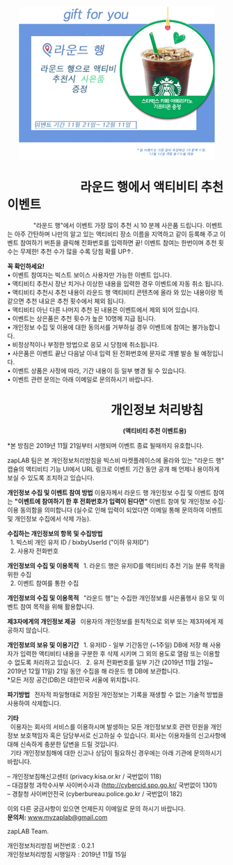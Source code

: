<p align="center">
  <img src="https://github.com/muzaffar622/Round-/blob/master/event.jpeg?raw=true" width="450" height="350"/>
</p>

# &ensp;&ensp;&ensp;&ensp;&ensp;&ensp;&ensp;&ensp;&ensp;&ensp;&ensp;&ensp;라운드 행에서 액티비티 추천 이벤트
&ensp;&ensp;&ensp;&ensp;&ensp;&ensp;&ensp;&ensp; "라운드 행"에서 이벤트 가장 많이 추천 시 10 분께 사은품 드립니다. 이벤트는 아주 간탄하며 나만의 알고 있는 액티비티 장소 이름을 지역하고 같이 등록해 주고 이벤트 참여하기 버튼을 클릭해 전화번호를 입력하면 끝! 이벤트 참여는 한번이며 추천 횟수는 무제한! 추천 수가 많을 수록 당첨 확률 UP↑.

**꼭 확인하세요!**<br/>
• 이벤트 참여자는 빅스트 보이스 사용자만 가능한 이벤트 입니다.<br/>
• 액티비티 추천시 장난 치거나 이상한 내용을 입력한 경우 이벤트에 자동 취소 됩니다.<br/>
• 액티비티 추천시 추천 내용이 라운드 행 액티비티 콘텐츠에 올라 와 있는 내용이랑 똑같으면 추천 내요은 추천 횟수에서 체외 됩니다.<br/>
• 액티비티 아닌 다른 나머지 추천 된 내용은 이벤트에서 제외 되어 있습니다. <br/>
• 이벤트는 상은품은 추천 횟수가 높은 10명께 지급 됩니다. <br/>
• 개인정보 수집 및 이용에 대한 동의서를 거부하실 경우 이벤트에 참여는 불가능합니다.<br/>
• 비정상적이나 부정한 방법으로 응모 시 당첨에 취소됩니다.<br/>
• 사은품은  이벤트 끝난 다음날 이내 입력 된 전화번호에 문자로 개별 발송 될 예정입니다.<br/>
• 이벤트 상품은 사정에 따라, 기간 내용이 등 일부 병경 될 수 있습니다.<br/>
• 이벤트 관련 문의는 아래 이메일로 문의하시기 바랍니다.<br/>


# &ensp;&ensp;&ensp;&ensp;&ensp;&ensp;&ensp;&ensp;&ensp;&ensp;&ensp;&ensp;&ensp;&ensp;&ensp;&ensp;&ensp;개인정보 처리방침
&ensp;&ensp;&ensp;&ensp;&ensp;&ensp;&ensp;&ensp;&ensp;&ensp;&ensp;&ensp;&ensp;&ensp;&ensp;&ensp;&ensp;&ensp;&ensp;&ensp;&ensp;&ensp;&ensp;&ensp;&ensp;&ensp;&ensp;&ensp;&ensp;&ensp;&ensp;&ensp;&ensp;&ensp;&ensp;&ensp;&ensp;&ensp;**(액티비티 추천 이벤트용)**

*본 방침은 2019년 11월 21일부터 시행되며 이벤트 종료 될때까지 유호합니다.

zapLAB 팀은 본 개인정보처리방침을 빅스비 마켓플레이스에 올라와 있는 "라운드 행" 캡슐의 액티비티 기능 UI에서 URL 링크로 이벤트 기간 동안 공개 해 언제나 용이하게 보실 수 있도록 조치하고 있습니다.

**개인정보 수집 및 이벤트 참여 방법**
이용자께서 라운드 행 개인정보 수집 및 이벤트 참여는 **"이벤트에 참여하기 한 후 전화번호가 입력이 된다면"** 이벤트 참여 및 개인정보 수집·이용 동의함을 의미합니다 (실수로 인해 입력이 되었다면 이메일 통해 문의하여 이벤트 및 개인정보 수집에서 삭제 가능).

**수집하는 개인정보의 항목 및 수집방법**<br/>
&ensp;1. 빅스비 개인 유저 ID / bixbyUserId ("이하 유져ID")<br/>
&ensp;2. 사용자 전화번호<br/>

**개인정보의 수집 및 이용목적**
&ensp;1. 라운드 행은 유저ID를 액티비티 추천 기능 분류 목적을 위한 수집 <br/> 
&ensp;2. 이벤트 참여를 통한 수집

**개인정보의 수집 및 이용목적**
&ensp;"라운드 행"는 수집한 개인정보를 사은품행사 응모 및 이벤트 참여 목적을 위해 활용합니다. 

**제3자에게의 개인정보 제공**
&ensp;이용자의 개인정보를 원칙적으로 외부 또는 제3자에게 제공하지 않습니다. 

**개인정보의 보유 및 이용기간**
&ensp;1. 유저ID - 일부 기간동안 (~1주일) DB에 저장 해 사용자가 입력한 액티비티 내용을 구분한 후 
삭제 시키며 그 외의 용도로 열람 또는 이용할 수 없도록 처리하고 있습니다.
&ensp;2. 유저 전화번호를 일부 기간 (2019년 11월 21일~ 2019년 12월 11일) 21일 동안 수집을 해 라운드 행 DB에 보관합니다. <br/> 
*모든 저장 공간(DB)은 대한민국 서울에 위치합니다. <br/> 

**파기방법**
&ensp;전자적 파일형태로 저장된 개인정보는 기록을 재생할 수 없는 기술적 방법을 사용하여 삭제합니다.

**기타**<br/>
&ensp;이용자는 회사의 서비스를 이용하시며 발생하는 모든 개인정보보호 관련 민원을 개인정보 보호책임자 혹은 담당부서로 신고하실 수 있습니다. 회사는 이용자들의 신고사항에 대해 신속하게 충분한 답변을 드릴 것입니다.<br/> 
&ensp;기타 개인정보침해에 대한 신고나 상담이 필요하신 경우에는 아래 기관에 문의하시기 바랍니다.<br/>

– 개인정보침해신고센터 (privacy.kisa.or.kr / 국번없이 118)<br/>
– 대검찰청 과학수사부 사이버수사과 (http://cybercid.spo.go.kr/ 국번없이 1301)<br/>
– 경찰청 사이버안전국 (cyberbureau.police.go.kr / 국번없이 182)<br/>

이외 다른 궁금사항이 있으면 언제든지 이메일로 문의 하시기 바랍니다.<br/>
**문의처:** www.myzaplab@gmail.com<br/>

zapLAB Team.

개인정보처리방침 버전번호 : 0.2.1<br/>
개인정보처리방침 시행일자 : 2019년 11월 15일<br/>

